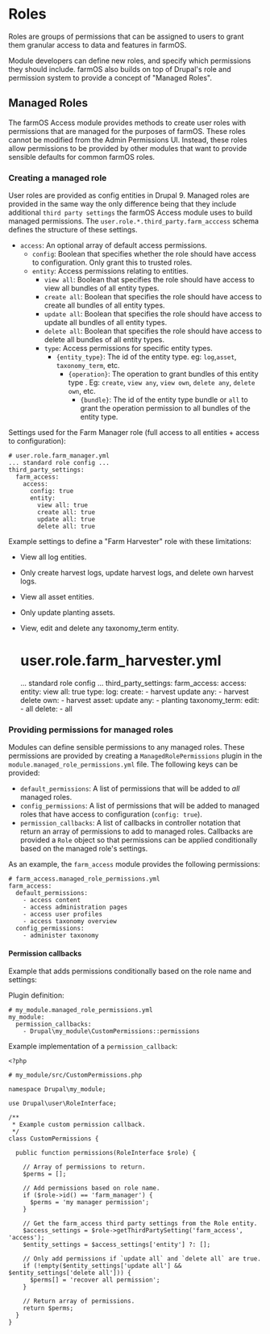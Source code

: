 # Roles

Roles are groups of permissions that can be assigned to users to grant them
granular access to data and features in farmOS.

Module developers can define new roles, and specify which permissions they
should include. farmOS also builds on top of Drupal's role and permission
system to provide a concept of "Managed Roles".

## Managed Roles

The farmOS Access module provides methods to create user roles with permissions
that are managed for the purposes of farmOS. These roles cannot be modified
from the Admin Permissions UI. Instead, these roles allow permissions to be
provided by other modules that want to provide sensible defaults for common
farmOS roles.

### Creating a managed role

User roles are provided as config entities in Drupal 9. Managed roles are
provided in the same way the only difference being that they include
additional `third party settings` the farmOS Access module uses to build
managed permissions. The `user.role.*.third_party.farm_acccess` schema
defines the structure of these settings.

- `access`: An optional array of default access permissions.
  - `config`: Boolean that specifies whether the role should have access to
  configuration. Only grant this to trusted roles.
  - `entity`: Access permissions relating to entities.
    - `view all`: Boolean that specifies the role should have access to view
    all bundles of all entity types.
    - `create all`: Boolean that specifies the role should have access to
    create all bundles of all entity types.
    - `update all`: Boolean that specifies the role should have access to
    update all bundles of all entity types.
    - `delete all`: Boolean that specifies the role should have access to
    delete all bundles of all entity types.
    - `type`: Access permissions for specific entity types.
      - `{entity_type}`: The id of the entity type. eg: `log`,`asset`,
      `taxonomy_term`, etc.
        - `{operation}`: The operation to grant bundles of this entity type
        . Eg: `create`, `view any`, `view own`, `delete any`, `delete own`, etc.
          - `{bundle}`: The id of the entity type bundle or `all` to grant
          the operation permission to all bundles of the entity type.

Settings used for the Farm Manager role (full access to all entities + access
to configuration):


    # user.role.farm_manager.yml
    ... standard role config ...
    third_party_settings:
      farm_access:
        access:
          config: true
          entity:
            view all: true
            create all: true
            update all: true
            delete all: true

Example settings to define a "Farm Harvester" role with these limitations:
* View all log entities.
* Only create harvest logs, update harvest logs, and delete own harvest logs.
* View all asset entities.
* Only update planting assets.
* View, edit and delete any taxonomy_term entity.


    # user.role.farm_harvester.yml
    ... standard role config ...
    third_party_settings:
      farm_access:
        access:
          entity:
            view all: true
            type:
              log:
                create:
                  - harvest
                update any:
                  - harvest
                delete own:
                  - harvest
              asset:
                update any:
                  - planting
              taxonomy_term:
                edit:
                  - all
                delete:
                  - all


### Providing permissions for managed roles

Modules can define sensible permissions to any managed roles. These permissions
are provided by creating a `ManagedRolePermissions` plugin in the
`module.managed_role_permissions.yml` file. The following keys can be provided:

- `default_permissions`: A list of permissions that will be added to *all*
managed roles.
- `config_permissions`: A list of permissions that will be added to managed
 roles that have access to configuration (`config: true`).
- `permission_callbacks`: A list of callbacks in controller notation that
return an array of permissions to add to managed roles. Callbacks are
provided a `Role` object so that permissions can be applied conditionally
based on the managed role's settings.

As an example, the `farm_access` module provides the following permissions:


    # farm_access.managed_role_permissions.yml
    farm_access:
      default_permissions:
        - access content
        - access administration pages
        - access user profiles
        - access taxonomy overview
      config_permissions:
        - administer taxonomy

#### Permission callbacks

Example that adds permissions conditionally based on the role name and settings:

Plugin definition:


    # my_module.managed_role_permissions.yml
    my_module:
      permission_callbacks:
        - Drupal\my_module\CustomPermissions::permissions


Example implementation of a `permission_callback`:


    <?php

    # my_module/src/CustomPermissions.php

    namespace Drupal\my_module;

    use Drupal\user\RoleInterface;

    /**
     * Example custom permission callback.
     */
    class CustomPermissions {

      public function permissions(RoleInterface $role) {

        // Array of permissions to return.
        $perms = [];

        // Add permissions based on role name.
        if ($role->id() == 'farm_manager') {
          $perms = 'my manager permission';
        }

        // Get the farm_access third party settings from the Role entity.
        $access_settings = $role->getThirdPartySetting('farm_access', 'access');
        $entity_settings = $access_settings['entity'] ?: [];

        // Only add permissions if `update all` and `delete all` are true.
        if (!empty($entity_settings['update all'] && $entity_settings['delete all'])) {
          $perms[] = 'recover all permission';
        }

        // Return array of permissions.
        return $perms;
      }
    }
